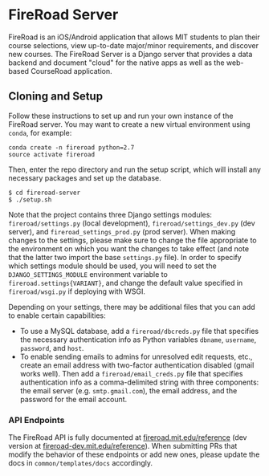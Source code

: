 # FireRoad Server

FireRoad is an iOS/Android application that allows MIT students to plan their course selections, view up-to-date major/minor requirements, and discover new courses. The FireRoad Server is a Django server that provides a data backend and document "cloud" for the native apps as well as the web-based CourseRoad application.

## Cloning and Setup

Follow these instructions to set up and run your own instance of the FireRoad server. You may want to create a new virtual environment using `conda`, for example:

```
conda create -n fireroad python=2.7
source activate fireroad
```

Then, enter the repo directory and run the setup script, which will install any necessary packages and set up the database.

```
$ cd fireroad-server
$ ./setup.sh
```

Note that the project contains three Django settings modules: `fireroad/settings.py` (local development), `fireroad/settings_dev.py` (dev server), and `fireroad_settings_prod.py` (prod server). When making changes to the settings, please make sure to change the file appropriate to the environment on which you want the changes to take effect (and note that the latter two import the base `settings.py` file). In order to specify which settings module should be used, you will need to set the `DJANGO_SETTINGS_MODULE` environment variable to `fireroad.settings{VARIANT}`, and change the default value specified in `fireroad/wsgi.py` if deploying with WSGI.

Depending on your settings, there may be additional files that you can add to enable certain capabilities:

* To use a MySQL database, add a `fireroad/dbcreds.py` file that specifies the necessary authentication info as Python variables `dbname`, `username`, `password`, and `host`.
* To enable sending emails to admins for unresolved edit requests, etc., create an email address with two-factor authentication disabled (gmail works well). Then add a `fireroad/email_creds.py` file that specifies authentication info as a comma-delimited string with three components: the email server (e.g. `smtp.gmail.com`), the email address, and the password for the email account.

### API Endpoints

The FireRoad API is fully documented at [fireroad.mit.edu/reference](https://fireroad.mit.edu/reference) (dev version at [fireroad-dev.mit.edu/reference](https://fireroad-dev.mit.edu/reference)). When submitting PRs that modify the behavior of these endpoints or add new ones, please update the docs in `common/templates/docs` accordingly.
